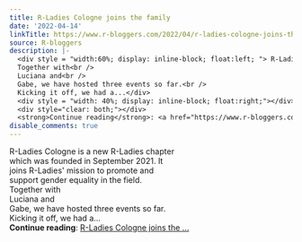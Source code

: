 ```yaml
---
title: R-Ladies Cologne joins the family
date: '2022-04-14'
linkTitle: https://www.r-bloggers.com/2022/04/r-ladies-cologne-joins-the-family/
source: R-bloggers
description: |-
  <div style = "width:60%; display: inline-block; float:left; "> R-Ladies Cologne is a new R-Ladies chapter which was founded in September 2021. It joins R-Ladies' mission to promote and support gender equality in the field.<br />
  Together with<br />
  Luciana and<br />
  Gabe, we have hosted three events so far.<br />
  Kicking it off, we had a...</div>
  <div style = "width: 40%; display: inline-block; float:right;"></div>
  <div style="clear: both;"></div>
  <strong>Continue reading</strong>: <a href="https://www.r-bloggers.com/2022/04/r-ladies-cologne-joins-the-family/">R-Ladies Cologne joins the ...
disable_comments: true
---
```

<div style = "width:60%; display: inline-block; float:left; "> R-Ladies Cologne is a new R-Ladies chapter which was founded in September 2021. It joins R-Ladies' mission to promote and support gender equality in the field.<br />
Together with<br />
Luciana and<br />
Gabe, we have hosted three events so far.<br />
Kicking it off, we had a...</div>
<div style = "width: 40%; display: inline-block; float:right;"></div>
<div style="clear: both;"></div>
<strong>Continue reading</strong>: <a href="https://www.r-bloggers.com/2022/04/r-ladies-cologne-joins-the-family/">R-Ladies Cologne joins the ...